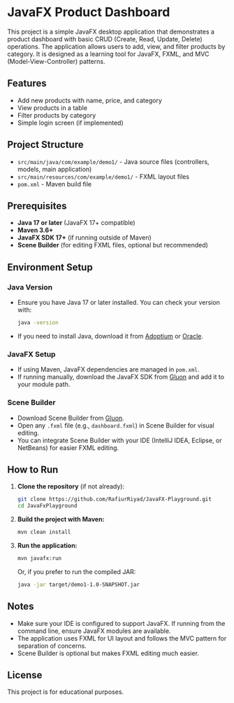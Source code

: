 # JavaFX Product Dashboard

This project is a simple JavaFX desktop application that demonstrates a product dashboard with basic CRUD (Create, Read, Update, Delete) operations. The application allows users to add, view, and filter products by category. It is designed as a learning tool for JavaFX, FXML, and MVC (Model-View-Controller) patterns.

## Features
- Add new products with name, price, and category
- View products in a table
- Filter products by category
- Simple login screen (if implemented)

## Project Structure
- `src/main/java/com/example/demo1/` - Java source files (controllers, models, main application)
- `src/main/resources/com/example/demo1/` - FXML layout files
- `pom.xml` - Maven build file

## Prerequisites
- **Java 17 or later** (JavaFX 17+ compatible)
- **Maven 3.6+**
- **JavaFX SDK 17+** (if running outside of Maven)
- **Scene Builder** (for editing FXML files, optional but recommended)

## Environment Setup

### Java Version
- Ensure you have Java 17 or later installed. You can check your version with:
  ```sh
  java -version
  ```
- If you need to install Java, download it from [Adoptium](https://adoptium.net/) or [Oracle](https://www.oracle.com/java/technologies/downloads/).

### JavaFX Setup
- If using Maven, JavaFX dependencies are managed in `pom.xml`.
- If running manually, download the JavaFX SDK from [Gluon](https://gluonhq.com/products/javafx/) and add it to your module path.

### Scene Builder
- Download Scene Builder from [Gluon](https://gluonhq.com/products/scene-builder/).
- Open any `.fxml` file (e.g., `dashboard.fxml`) in Scene Builder for visual editing.
- You can integrate Scene Builder with your IDE (IntelliJ IDEA, Eclipse, or NetBeans) for easier FXML editing.

## How to Run

1. **Clone the repository** (if not already):
   ```sh
   git clone https://github.com/RafiurRiyad/JavaFX-Playground.git
   cd JavaFxPlayground
   ```

2. **Build the project with Maven:**
   ```sh
   mvn clean install
   ```

3. **Run the application:**
   ```sh
   mvn javafx:run
   ```
   Or, if you prefer to run the compiled JAR:
   ```sh
   java -jar target/demo1-1.0-SNAPSHOT.jar
   ```

## Notes
- Make sure your IDE is configured to support JavaFX. If running from the command line, ensure JavaFX modules are available.
- The application uses FXML for UI layout and follows the MVC pattern for separation of concerns.
- Scene Builder is optional but makes FXML editing much easier.

## License
This project is for educational purposes.

